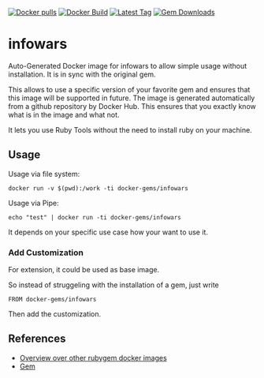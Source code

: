 [![Docker pulls](https://img.shields.io/docker/pulls/rubygem/infowars.svg)](https://hub.docker.com/r/rubygem/infowars/)
[![Docker Build](https://img.shields.io/docker/automated/rubygem/infowars.svg)](https://hub.docker.com/r/rubygem/infowars/)
[![Latest Tag](https://img.shields.io/github/tag/docker-rubygem/infowars.svg)](https://hub.docker.com/r/rubygem/infowars/)
[![Gem Downloads](https://img.shields.io/gem/dt/infowars.svg)](https://rubygems.org/gems/infowars/)
# infowars

Auto-Generated Docker image for infowars to allow simple usage without installation.
It is in sync with the original gem.

This allows to use a specific version of your favorite gem and ensures that this image will be supported in future.
The image is generated automatically from a github repository by Docker Hub.
This ensures that you exactly know what is in the image and what not.

It lets you use Ruby Tools without the need to install ruby on your machine.

## Usage

Usage via file system:

`docker run -v $(pwd):/work -ti docker-gems/infowars`

Usage via Pipe:

`echo "test" | docker run -ti docker-gems/infowars`

It depends on your specific use case how your want to use it.

### Add Customization

For extension, it could be used as base image.

So instead of struggeling with the installation of a gem, just write

`FROM docker-gems/infowars`

Then add the customization.

## References

 - [Overview over other rubygem docker images](https://github.com/thinkbot/docker-rubygem)
 - [Gem](https://rubygems.org/gems/infowars/)
